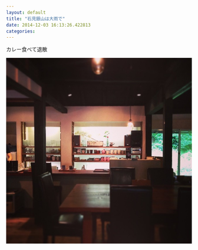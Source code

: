 ```yaml
---
layout: default
title: "石見銀山は大雨で"
date: 2014-12-03 16:13:26.422813
categories: 
---
```


カレー食べて退散

![](/assets/images/201408/10601907_773968809290911_440669728_n.jpg)


